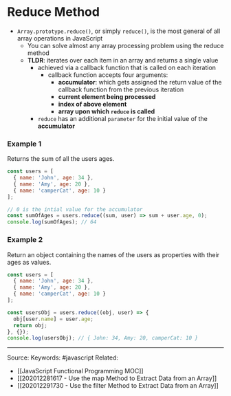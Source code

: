 # Reduce Method
- `Array.prototype.reduce()`, or simply `reduce()`, is the most general of all array operations in JavaScript 
	- You can solve almost any array processing problem using the reduce method
	- **TLDR**: iterates over each item in an array and returns a single value
		- achieved via a callback function that is called on each iteration
			- callback function accepts four arguments:
				- **accumulator**: which gets assigned the return value of the callback function from the previous iteration
				- **current element being processed**
				- **index of above element**
				- **array upon which `reduce` is called**
		- `reduce` has an additional `parameter` for the initial value of the **accumulator**
### Example 1
Returns the sum of all the users ages.
```js
const users = [
  { name: 'John', age: 34 },
  { name: 'Amy', age: 20 },
  { name: 'camperCat', age: 10 }
];

// 0 is the intial value for the accumulator
const sumOfAges = users.reduce((sum, user) => sum + user.age, 0);
console.log(sumOfAges); // 64
```
### Example 2 
Return an object containing the names of the users as properties with their ages as values.
```js
const users = [
  { name: 'John', age: 34 },
  { name: 'Amy', age: 20 },
  { name: 'camperCat', age: 10 }
];

const usersObj = users.reduce((obj, user) => {
  obj[user.name] = user.age;
  return obj;
}, {});
console.log(usersObj); // { John: 34, Amy: 20, camperCat: 10 }
```
---
Source:
Keywords: #javascript 
Related: 
- [[JavaScript Functional Programming MOC]]
- [[202012281617 - Use the map Method to Extract Data from an Array]]
- [[202012291730 - Use the filter Method to Extract Data from an Array]]